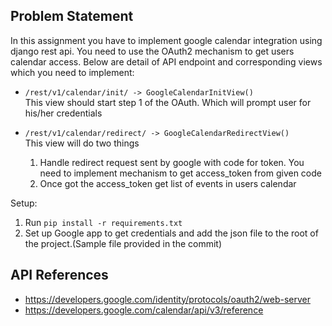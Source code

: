 ## Problem Statement
In this assignment you have to implement google calendar integration using django rest api. You need to use the OAuth2 mechanism to get users calendar access. Below are detail of API endpoint and
corresponding views which you need to implement:
* ```/rest/v1/calendar/init/ -> GoogleCalendarInitView()```<br/>
This view should start step 1 of the OAuth. Which will prompt user for
his/her credentials


* ```/rest/v1/calendar/redirect/ -> GoogleCalendarRedirectView()```<br/>
This view will do two things
  1. Handle redirect request sent by google with code for token. You
need to implement mechanism to get access_token from given
code
  2. Once got the access_token get list of events in users calendar

Setup:
1. Run ```pip install -r requirements.txt```
2. Set up Google app to get credentials and add the json file to the root of the project.(Sample file provided in the commit)

## API References
* https://developers.google.com/identity/protocols/oauth2/web-server
* https://developers.google.com/calendar/api/v3/reference
